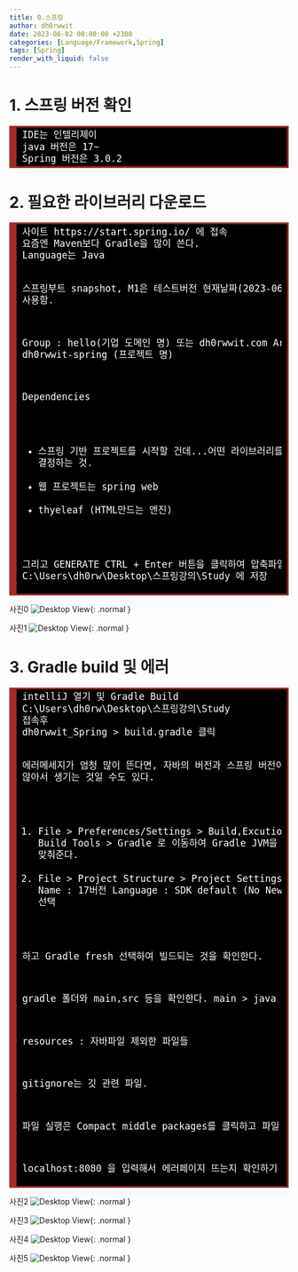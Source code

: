 ```yaml
---
title: 0.스프링
author: dh0rwwit
date: 2023-06-02 00:00:00 +2300
categories: [Language/Framework,Spring]
tags: [Spring]
render_with_liquid: false
---
```


# 1. 스프링 버전 확인
<div style="background: #272822; overflow:auto;width:auto;border:solid brown;font-size:17px;color:#ffffff;background:#000000;border-width:.2em .2em .2em .8em;padding:.2em .6em;"><pre style="margin: 0; line-height: 125%">IDE는 인텔리제이
java 버전은 17~
Spring 버전은 3.0.2
</pre></div>

# 2. 필요한 라이브러리 다운로드
<div style="background: #272822; overflow:auto;width:auto;border:solid brown;font-size:17px;color:#ffffff;background:#000000;border-width:.2em .2em .2em .8em;padding:.2em .6em;"><pre style="margin: 0; line-height: 125%">
사이트 https://start.spring.io/ 에 접속
요즘엔 Maven보다 Gradle을 많이 쓴다.
Language는 Java

스프링부트 
snapshot, M1은 테스트버전
현재날짜(2023-06-02)기준 3.0.7을 사용함.

Group : hello(기업 도메인 명) 또는 dh0rwwit.com
Artifact : dh0rwwit-spring (프로젝트 명)

Dependencies 
- 스프링 기반 프로젝트를 시작할 건데...어떤 라이브러리를 가져올거냐를 결정하는 것.
- 웹 프로젝트는 spring web
- thyeleaf (HTML만드는 엔진)

그리고 GENERATE CTRL + Enter 버튼을 클릭하여 압축파일을 
C:\Users\dh0rw\Desktop\스프링강의\Study
에 저장
</pre></div>

사진0
![Desktop View](/assets/img/스프링강의사진/0.png){: .normal }

사진1
![Desktop View](/assets/img/스프링강의사진/2.png){: .normal }


# 3. Gradle build 및 에러
<div style="background: #272822; overflow:auto;width:auto;border:solid brown;font-size:17px;color:#ffffff;background:#000000;border-width:.2em .2em .2em .8em;padding:.2em .6em;"><pre style="margin: 0; line-height: 125%">intelliJ 열기 및 Gradle Build
C:\Users\dh0rw\Desktop\스프링강의\Study 
접속후
dh0rwwit_Spring &gt; build.gradle 클릭

에러메세지가 엄청 많이 뜬다면, 자바의 버전과 스프링 버전이 맞지 않아서 생기는 것일 수도 있다.
1. File &gt; Preferences/Settings &gt; Build,Excution,Deployment &gt; Build Tools &gt; Gradle
로 이동하여 
Gradle JVM을 17버전 이상으로 맞춰준다.
2. File &gt; Project Structure &gt; Project Settings &gt; Project 접속
Name : 17버전
Language : SDK default (No New Language Features) 선택

하고 Gradle fresh 선택하여 빌드되는 것을 확인한다.
 
gradle 폴더와 main,src 등을 확인한다.
main &gt; java 폴더 확인

resources : 자바파일 제외한 파일들

gitignore는 깃 관련 파일.

파일 실행은 Compact middle packages를 클릭하고 파일 실행

localhost:8080 을 입력해서 에러페이지 뜨는지 확인하기
</pre></div>

사진2
![Desktop View](/assets/img/스프링강의사진/3.png){: .normal }

사진3
![Desktop View](/assets/img/스프링강의사진/4.png){: .normal }

사진4
![Desktop View](/assets/img/스프링강의사진/5.png){: .normal }

사진5
![Desktop View](/assets/img/스프링강의사진/6.png){: .normal }
